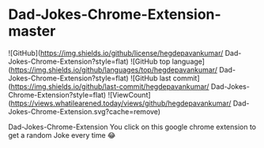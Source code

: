 # Dad-Jokes-Chrome-Extension-master


![GitHub](https://img.shields.io/github/license/hegdepavankumar/
Dad-Jokes-Chrome-Extension?style=flat)
![GitHub top language](https://img.shields.io/github/languages/top/hegdepavankumar/
Dad-Jokes-Chrome-Extension?style=flat)
![GitHub last commit](https://img.shields.io/github/last-commit/hegdepavankumar/
Dad-Jokes-Chrome-Extension?style=flat)
![ViewCount](https://views.whatilearened.today/views/github/hegdepavankumar/
Dad-Jokes-Chrome-Extension.svg?cache=remove)

Dad-Jokes-Chrome-Extension You click on this google chrome extension to get a random Joke every time 😂
